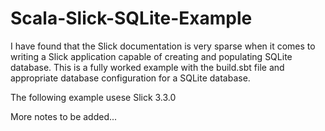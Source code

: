 # Scala-Slick-SQLite-Example
I have found that the Slick documentation is very sparse when it comes to writing a Slick application capable of creating and populating SQLite database. This is a fully worked example with the build.sbt file and appropriate database configuration for a SQLite database.

The following example usese Slick 3.3.0

More notes to be added...
